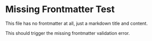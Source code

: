 # Missing Frontmatter Test

This file has no frontmatter at all, just a markdown title and content.

This should trigger the missing frontmatter validation error.
